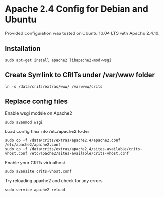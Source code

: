 # Apache 2.4 Config for Debian and Ubuntu

Provided configuration was tested on Ubuntu 16.04 LTS with Apache 2.4.19.

## Installation
```
sudo apt-get install apache2 libapache2-mod-wsgi
```

## Create Symlink to CRITs under /var/www folder
```
ln -s /data/crits/extras/www/ /var/www/crits
```

## Replace config files
Enable wsgi module on Apache2
```
sudo a2enmod wsgi
```

Load config files into /etc/apache2 folder
```
sudo cp -f /data/crits/extras/apache2.4/apache2.conf /etc/apache2/apache2.conf
sudo cp -f /data/crits/extras/apache2.4/sites-available/crits-vhost.conf /etc/apache2/sites-available/crits-vhost.conf
```

Enable your CRITs virtualhost
```
sudo a2ensite crits-vhost.conf
```

Try reloading apache2 and check for any errors
```
sudo service apache2 reload
```
